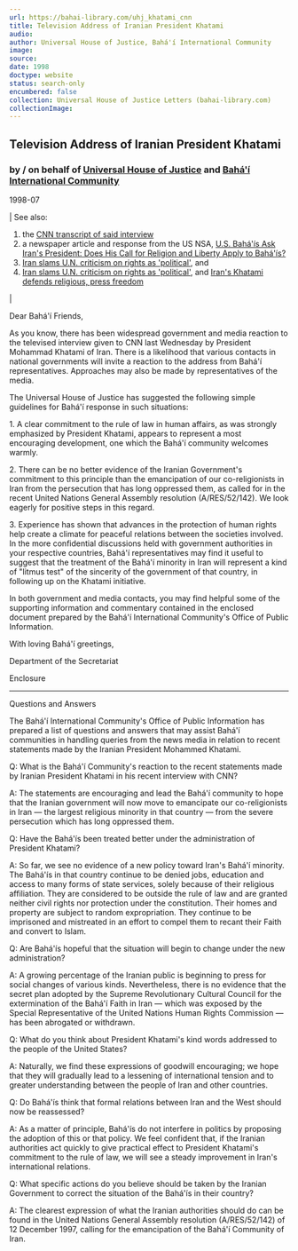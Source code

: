 ```yaml
---
url: https://bahai-library.com/uhj_khatami_cnn
title: Television Address of Iranian President Khatami
audio: 
author: Universal House of Justice, Bahá'í International Community
image: 
source: 
date: 1998
doctype: website
status: search-only
encumbered: false
collection: Universal House of Justice Letters (bahai-library.com)
collectionImage: 
---
```



## Television Address of Iranian President Khatami

### by / on behalf of [Universal House of Justice](https://bahai-library.com/author/Universal+House+of+Justice) and [Bahá'í International Community](https://bahai-library.com/author/Bahá'í%20International%20Community)

1998-07


| See also:
1.  the [CNN transcript of said interview](https://bahai-library.com/khatami_cnn_transcript)
2.  a newspaper article and response from the US NSA, [U.S. Bahá'ís Ask Iran's President: Does His Call for Religion and Liberty Apply to Bahá'ís?](http://bahai-library.com/newspapers/1998/011698-1.html)
3.  [Iran slams U.N. criticism on rights as 'political'](https://bahai-library.com/newspapers/iran.rejects.us.report.html), and
4.  [Iran slams U.N. criticism on rights as 'political'](http://bahai-library.com/newspapers/1998/PR102398.html), and [Iran's Khatami defends religious, press freedom](http://bahai-library.com/newspapers/1998/PR072998.html)

 |

Dear Bahá'í Friends,

As you know, there has been widespread government and media reaction to the televised interview given to CNN last Wednesday by President Mohammad Khatami of Iran. There is a likelihood that various contacts in national governments will invite a reaction to the address from Bahá'í representatives. Approaches may also be made by representatives of the media.

The Universal House of Justice has suggested the following simple guidelines for Bahá'í response in such situations:

1\. A clear commitment to the rule of law in human affairs, as was strongly emphasized by President Khatami, appears to represent a most encouraging development, one which the Bahá'í community welcomes warmly.

2\. There can be no better evidence of the Iranian Government's commitment to this principle than the emancipation of our co-religionists in Iran from the persecution that has long oppressed them, as called for in the recent United Nations General Assembly resolution (A/RES/52/142). We look eagerly for positive steps in this regard.

3\. Experience has shown that advances in the protection of human rights help create a climate for peaceful relations between the societies involved. In the more confidential discussions held with government authorities in your respective countries, Bahá'í representatives may find it useful to suggest that the treatment of the Bahá'í minority in Iran will represent a kind of "litmus test" of the sincerity of the government of that country, in following up on the Khatami initiative.

In both government and media contacts, you may find helpful some of the supporting information and commentary contained in the enclosed document prepared by the Bahá'í International Community's Office of Public Information.

With loving Bahá'í greetings,

Department of the Secretariat

Enclosure

* * *

Questions and Answers

The Bahá'í International Community's Office of Public Information has prepared a list of questions and answers that may assist Bahá'í communities in handling queries from the news media in relation to recent statements made by the Iranian President Mohammed Khatami.

Q: What is the Bahá'í Community's reaction to the recent statements made by Iranian President Khatami in his recent interview with CNN?

A: The statements are encouraging and lead the Bahá'í community to hope that the Iranian government will now move to emancipate our co-religionists in Iran — the largest religious minority in that country — from the severe persecution which has long oppressed them.

Q: Have the Bahá'ís been treated better under the administration of President Khatami?

A: So far, we see no evidence of a new policy toward Iran's Bahá'í minority. The Bahá'ís in that country continue to be denied jobs, education and access to many forms of state services, solely because of their religious affiliation. They are considered to be outside the rule of law and are granted neither civil rights nor protection under the constitution. Their homes and property are subject to random expropriation. They continue to be imprisoned and mistreated in an effort to compel them to recant their Faith and convert to Islam.

Q: Are Bahá'ís hopeful that the situation will begin to change under the new administration?

A: A growing percentage of the Iranian public is beginning to press for social changes of various kinds. Nevertheless, there is no evidence that the secret plan adopted by the Supreme Revolutionary Cultural Council for the extermination of the Bahá'í Faith in Iran — which was exposed by the Special Representative of the United Nations Human Rights Commission — has been abrogated or withdrawn.

Q: What do you think about President Khatami's kind words addressed to the people of the United States?

A: Naturally, we find these expressions of goodwill encouraging; we hope that they will gradually lead to a lessening of international tension and to greater understanding between the people of Iran and other countries.

Q: Do Bahá'ís think that formal relations between Iran and the West should now be reassessed?

A: As a matter of principle, Bahá'ís do not interfere in politics by proposing the adoption of this or that policy. We feel confident that, if the Iranian authorities act quickly to give practical effect to President Khatami's commitment to the rule of law, we will see a steady improvement in Iran's international relations.

Q: What specific actions do you believe should be taken by the Iranian Government to correct the situation of the Bahá'ís in their country?

A: The clearest expression of what the Iranian authorities should do can be found in the United Nations General Assembly resolution (A/RES/52/142) of 12 December 1997, calling for the emancipation of the Bahá'í Community of Iran.